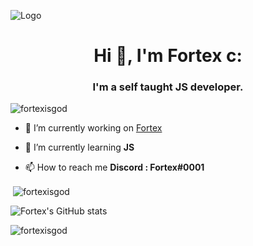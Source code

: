![Logo](https://camo.githubusercontent.com/8847cc086ad4e08b4d52c0588b0e641fc8364c2fde6a09cdf8144ae75a537e0f/68747470733a2f2f6769646967692e636f6d2f63646e2f6c6f76652e676966) 
<h1 align="center">Hi 👋, I'm Fortex c:</h1>
<h3 align="center">I'm a self taught JS developer.</h3>
 
<p align="left"> <img src="https://komarev.com/ghpvc/?username=fortexisgod&label=Profile%20views&color=0e75b6&style=flat" alt="fortexisgod" /> </p>
 
 
- 🔭 I’m currently working on [Fortex](Fortex#0001)
 
- 🌱 I’m currently learning **JS**
 
 
- 📫 How to reach me **Discord : Fortex#0001**
 
<p>&nbsp;<img align="center" src="https://github-readme-stats.vercel.app/api/top-langs/?username=fortexisgod&theme=radical" alt="fortexisgod" /></p>	
 
![Fortex's GitHub stats](https://github-readme-stats.vercel.app/api?username=fortexisgod&show_icons=true&theme=radical)
 
<p><img align="center" src="https://github-readme-streak-stats.herokuapp.com/?user=fortexisgod&theme=radical" alt="fortexisgod" /></p>
